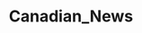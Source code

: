 ---
title: Canadian_News
crosslinks:
- autotldr
- toronto
- CanadianHistory
- FrenchWestIndies
- EcoInternet
---
